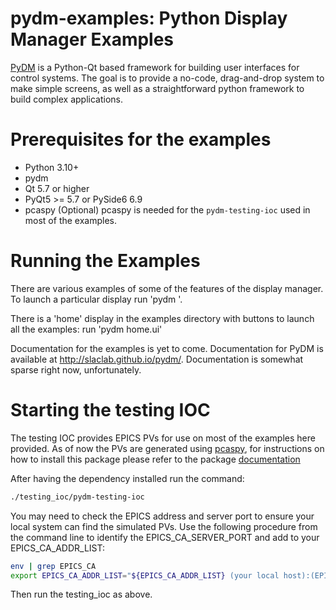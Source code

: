 # pydm-examples: Python Display Manager Examples
[PyDM](https://github.com/slaclab/pydm) is a Python-Qt based framework for building user interfaces for control systems.  The goal is to provide a no-code, drag-and-drop system to make simple screens, as well as a straightforward python framework to build complex applications.

# Prerequisites for the examples
* Python 3.10+
* pydm
* Qt 5.7 or higher
* PyQt5 >= 5.7 or PySide6 6.9
* pcaspy (Optional)
pcaspy is needed for the `pydm-testing-ioc` used in most of the examples.

# Running the Examples
There are various examples of some of the features of the display manager.
To launch a particular display run 'pydm <filename>'.

There is a 'home' display in the examples directory with buttons to launch all the examples:
run 'pydm home.ui'

Documentation for the examples is yet to come.
Documentation for PyDM is available at http://slaclab.github.io/pydm/.  Documentation is somewhat sparse right now, unfortunately.

# Starting the testing IOC
The testing IOC provides EPICS PVs for use on most of the examples here provided.
As of now the PVs are generated using [pcaspy](https://pcaspy.readthedocs.io/en/latest/), for instructions on how to install this package please refer 
to the package [documentation](https://pcaspy.readthedocs.io/en/latest/installation.html)

After having the dependency installed run the command:

```sh
./testing_ioc/pydm-testing-ioc
```

You may need to check the EPICS address and server port to ensure your local system can find the simulated PVs. Use the following procedure from the command line to identify the EPICS_CA_SERVER_PORT and add to your EPICS_CA_ADDR_LIST:

```sh
env | grep EPICS_CA
export EPICS_CA_ADDR_LIST="${EPICS_CA_ADDR_LIST} (your local host):(EPICS_CA_SERVER_PORT)"
```

Then run the testing_ioc as above.
